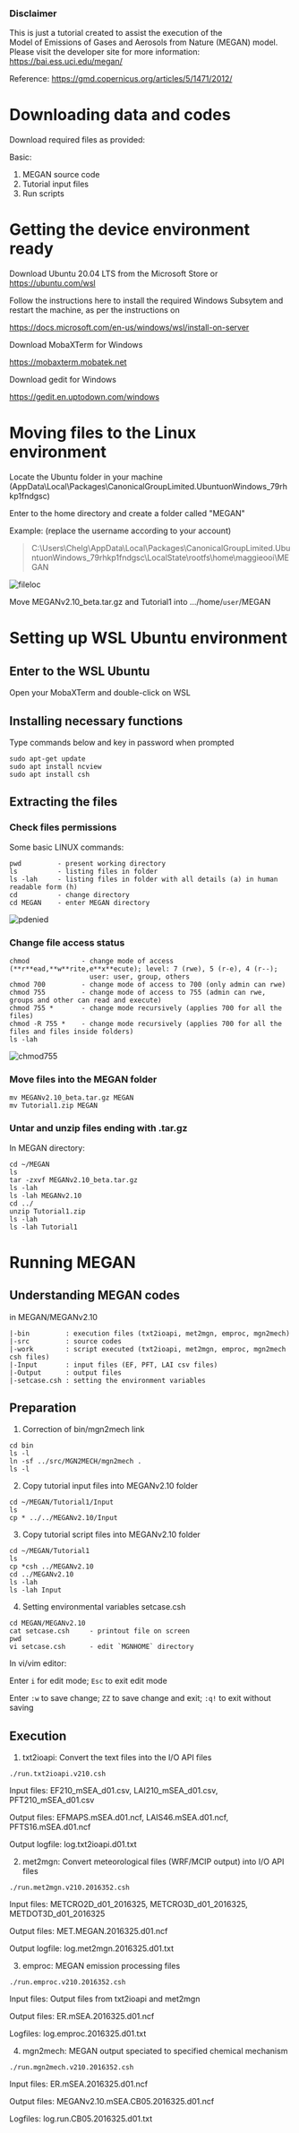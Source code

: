 ### Disclaimer
This is just a tutorial created to assist the execution of the 	
Model of Emissions of Gases and Aerosols from Nature (MEGAN) model.
Please visit the developer site for more information:
https://bai.ess.uci.edu/megan/

Reference: https://gmd.copernicus.org/articles/5/1471/2012/

# Downloading data and codes
Download required files as provided:

Basic: 
1) MEGAN source code
2) Tutorial input files
3) Run scripts

<!--Advanced:
4) PREPCHEM2MEGAN preprocessor
5) PREPCHEM2MEGAN_data-->

# Getting the device environment ready
Download Ubuntu 20.04 LTS from the Microsoft Store or https://ubuntu.com/wsl

Follow the instructions here to install the required Windows Subsytem and restart the machine, as per the instructions on

https://docs.microsoft.com/en-us/windows/wsl/install-on-server

Download MobaXTerm for Windows

https://mobaxterm.mobatek.net

Download gedit for Windows

https://gedit.en.uptodown.com/windows

# Moving files to the Linux environment
Locate the Ubuntu folder in your machine (AppData\Local\Packages\CanonicalGroupLimited.UbuntuonWindows_79rhkp1fndgsc)

Enter to the home directory and create a folder called "MEGAN"

Example: (replace the username according to your account)

>C:\Users\Chelg\AppData\Local\Packages\CanonicalGroupLimited.UbuntuonWindows_79rhkp1fndgsc\LocalState\rootfs\home\maggieooi\MEGAN

![fileloc](https://user-images.githubusercontent.com/52151758/145754696-894900a9-5b77-4645-9f2e-2373b406fc79.PNG)

<!--Tutorial 1:-->
Move MEGANv2.10_beta.tar.gz and Tutorial1 into .../home/`user`/MEGAN

# Setting up WSL Ubuntu environment
## Enter to the WSL Ubuntu
Open your MobaXTerm and double-click on WSL

## Installing necessary functions
Type commands below and key in password when prompted
```
sudo apt-get update
sudo apt install ncview
sudo apt install csh
```

## Extracting the files

### Check files permissions
Some basic LINUX commands:
```
pwd         - present working directory
ls          - listing files in folder
ls -lah     - listing files in folder with all details (a) in human readable form (h)
cd          - change directory
cd MEGAN    - enter MEGAN directory
```
![pdenied](https://user-images.githubusercontent.com/52151758/145756814-a22b54fd-a3d6-4d52-aa08-5e460c51b80b.PNG)

### Change file access status
```
chmod             - change mode of access (**r**ead,**w**rite,e**x**ecute); level: 7 (rwe), 5 (r-e), 4 (r--); 
                    user: user, group, others                  
chmod 700         - change mode of access to 700 (only admin can rwe)
chmod 755         - change mode of access to 755 (admin can rwe, groups and other can read and execute)
chmod 755 *       - change mode recursively (applies 700 for all the files)
chmod -R 755 *    - change mode recursively (applies 700 for all the files and files inside folders)
ls -lah
```

![chmod755](https://user-images.githubusercontent.com/52151758/145758195-ac8c72fe-9c78-4d7e-9aa3-ce1a94ebf4d0.PNG)
### Move files into the MEGAN folder
```
mv MEGANv2.10_beta.tar.gz MEGAN
mv Tutorial1.zip MEGAN
```

### Untar and unzip files ending with .tar.gz
In MEGAN directory:
```
cd ~/MEGAN
ls
tar -zxvf MEGANv2.10_beta.tar.gz
ls -lah
ls -lah MEGANv2.10
cd ../
unzip Tutorial1.zip
ls -lah
ls -lah Tutorial1
```
<!-- In PREPMEGAN4CMAQ_data:

LINUX commands for untar and unzip:
```
tar -zxvf global_30s_2013_001_invlat.tar.gz    - couldn't run for multiple files
for i in *.tar.gz; do tar -zxvf "$i"; done     - list files and run one by one
```
![untar](https://user-images.githubusercontent.com/52151758/145760108-78828eda-f8d8-4c5f-9f84-ac46e5a30822.PNG)-->

# Running MEGAN
## Understanding MEGAN codes
in MEGAN/MEGANv2.10
```
|-bin         : execution files (txt2ioapi, met2mgn, emproc, mgn2mech)
|-src         : source codes
|-work        : script executed (txt2ioapi, met2mgn, emproc, mgn2mech csh files)
|-Input       : input files (EF, PFT, LAI csv files)
|-Output      : output files
|-setcase.csh : setting the environment variables
```

## Preparation
1) Correction of bin/mgn2mech link
```
cd bin
ls -l
ln -sf ../src/MGN2MECH/mgn2mech .
ls -l
```

2) Copy tutorial input files into MEGANv2.10 folder
```
cd ~/MEGAN/Tutorial1/Input
ls
cp * ../../MEGANv2.10/Input
```

3) Copy tutorial script files into MEGANv2.10 folder
```
cd ~/MEGAN/Tutorial1
ls
cp *csh ../MEGANv2.10
cd ../MEGANv2.10
ls -lah
ls -lah Input
```

4) Setting environmental variables setcase.csh
```
cd MEGAN/MEGANv2.10
cat setcase.csh     - printout file on screen
pwd
vi setcase.csh      - edit `MGNHOME` directory
```
In vi/vim editor:

Enter `i` for edit mode; `Esc` to exit edit mode

Enter `:w` to save change; `ZZ` to save change and exit; `:q!` to exit without saving

## Execution

1) txt2ioapi: Convert the text files into the I/O API files
```
./run.txt2ioapi.v210.csh
```
Input files: EF210_mSEA_d01.csv, LAI210_mSEA_d01.csv, PFT210_mSEA_d01.csv

Output files: EFMAPS.mSEA.d01.ncf, LAIS46.mSEA.d01.ncf, PFTS16.mSEA.d01.ncf

Output logfile: log.txt2ioapi.d01.txt

2) met2mgn: Convert meteorological files (WRF/MCIP output) into I/O API files
```
./run.met2mgn.v210.2016352.csh
```
Input files: METCRO2D_d01_2016325, METCRO3D_d01_2016325, METDOT3D_d01_2016325

Output files: MET.MEGAN.2016325.d01.ncf

Output logfile: log.met2mgn.2016325.d01.txt

3) emproc: MEGAN emission processing files
```
./run.emproc.v210.2016352.csh
```
Input files: Output files from txt2ioapi and met2mgn

Output files: ER.mSEA.2016325.d01.ncf

Logfiles: log.emproc.2016325.d01.txt 

4) mgn2mech: MEGAN output speciated to specified chemical mechanism 

```
./run.mgn2mech.v210.2016352.csh
```
Input files: ER.mSEA.2016325.d01.ncf

Output files: MEGANv2.10.mSEA.CB05.2016325.d01.ncf

Logfiles: log.run.CB05.2016325.d01.txt 
